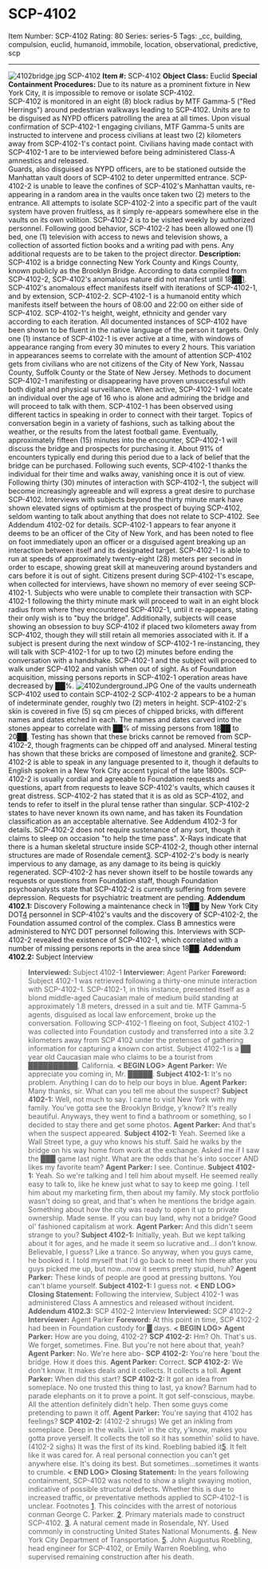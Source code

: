 # SCP-4102
Item Number: SCP-4102
Rating: 80
Series: series-5
Tags: _cc, building, compulsion, euclid, humanoid, immobile, location, observational, predictive, scp

---

![4102bridge.jpg](https://scp-wiki.wdfiles.com/local--files/scp-4102/4102bridge.jpg)
SCP-4102
**Item #:** SCP-4102
**Object Class:** Euclid
**Special Containment Procedures:** Due to its nature as a prominent fixture in New York City, it is impossible to remove or isolate SCP-4102.  
SCP-4102 is monitored in an eight (8) block radius by MTF Gamma-5 ("Red Herrings") around pedestrian walkways leading to SCP-4102. Units are to be disguised as NYPD officers patrolling the area at all times.
Upon visual confirmation of SCP-4102-1 engaging civilians, MTF Gamma-5 units are instructed to intervene and process civilians at least two (2) kilometers away from SCP-4102-1's contact point. Civilians having made contact with SCP-4102-1 are to be interviewed before being administered Class-A amnestics and released.  
Guards, also disguised as NYPD officers, are to be stationed outside the Manhattan vault doors of SCP-4102 to deter unpermitted entrance.
SCP-4102-2 is unable to leave the confines of SCP-4102's Manhattan vaults, re-appearing in a random area in the vaults once taken two (2) meters to the entrance. All attempts to isolate SCP-4102-2 into a specific part of the vault system have proven fruitless, as it simply re-appears somewhere else in the vaults on its own volition. SCP-4102-2 is to be visited weekly by authorized personnel. Following good behavior, SCP-4102-2 has been allowed one (1) bed, one (1) television with access to news and television shows, a collection of assorted fiction books and a writing pad with pens. Any additional requests are to be taken to the project director.
**Description:** SCP-4102 is a bridge connecting New York County and Kings County, known publicly as the Brooklyn Bridge. According to data compiled from SCP-4102-2, SCP-4102's anomalous nature did not manifest until 18██[1](javascript:;).
SCP-4102's anomalous effect manifests itself with iterations of SCP-4102-1, and by extension, SCP-4102-2.
SCP-4102-1 is a humanoid entity which manifests itself between the hours of 08:00 and 22:00 on either side of SCP-4102. SCP-4102-1's height, weight, ethnicity and gender vary according to each iteration. All documented instances of SCP-4102 have been shown to be fluent in the native language of the person it targets. Only one (1) instance of SCP-4102-1 is ever active at a time, with windows of appearance ranging from every 30 minutes to every 2 hours. This variation in appearances seems to correlate with the amount of attention SCP-4102 gets from civilians who are not citizens of the City of New York, Nassau County, Suffolk County or the State of New Jersey.
Methods to document SCP-4102-1 manifesting or disappearing have proven unsuccessful with both digital and physical surveillance.
When active, SCP-4102-1 will locate an individual over the age of 16 who is alone and admiring the bridge and will proceed to talk with them. SCP-4102-1 has been observed using different tactics in speaking in order to connect with their target. Topics of conversation begin in a variety of fashions, such as talking about the weather, or the results from the latest football game. Eventually, approximately fifteen (15) minutes into the encounter, SCP-4102-1 will discuss the bridge and prospects for purchasing it. About 91% of encounters typically end during this period due to a lack of belief that the bridge can be purchased. Following such events, SCP-4102-1 thanks the individual for their time and walks away, vanishing once it is out of view.
Following thirty (30) minutes of interaction with SCP-4102-1, the subject will become increasingly agreeable and will express a great desire to purchase SCP-4102. Interviews with subjects beyond the thirty minute mark have shown elevated signs of optimism at the prospect of buying SCP-4102, seldom wanting to talk about anything that does not relate to SCP-4102. See Addendum 4102-02 for details.
SCP-4102-1 appears to fear anyone it deems to be an officer of the City of New York, and has been noted to flee on foot immediately upon an officer or a disguised agent breaking up an interaction between itself and its designated target. SCP-4102-1 is able to run at speeds of approximately twenty-eight (28) meters per second in order to escape, showing great skill at maneuvering around bystanders and cars before it is out of sight. Citizens present during SCP-4102-1's escape, when collected for interviews, have shown no memory of ever seeing SCP-4102-1.
Subjects who were unable to complete their transaction with SCP-4102-1 following the thirty minute mark will proceed to wait in an eight block radius from where they encountered SCP-4102-1, until it re-appears, stating their only wish is to "buy the bridge". Additionally, subjects will cease showing an obsession to buy SCP-4102 if placed two kilometers away from SCP-4102, though they will still retain all memories associated with it. If a subject is present during the next window of SCP-4102-1 re-instancing, they will talk with SCP-4102-1 for up to two (2) minutes before ending the conversation with a handshake. SCP-4102-1 and the subject will proceed to walk under SCP-4102 and vanish when out of sight. As of Foundation acquisition, missing persons reports in SCP-4102-1 operation areas have decreased by ██%.
![4102underground.JPG](https://scp-wiki.wdfiles.com/local--files/scp-4102/4102underground.JPG)
One of the vaults underneath SCP-4102 used to contain SCP-4102-2
SCP-4102-2 appears to be a human of indeterminate gender, roughly two (2) meters in height. SCP-4102-2's skin is covered in five (5) sq cm pieces of chipped bricks, with different names and dates etched in each. The names and dates carved into the stones appear to correlate with ██% of missing persons from 18██ to 20██. Testing has shown that these bricks cannot be removed from SCP-4102-2, though fragments can be chipped off and analysed. Mineral testing has shown that these bricks are composed of limestone and granite[2](javascript:;).
SCP-4102-2 is able to speak in any language presented to it, though it defaults to English spoken in a New York City accent typical of the late 1800s. SCP-4102-2 is usually cordial and agreeable to Foundation requests and questions, apart from requests to leave SCP-4102's vaults, which causes it great distress. SCP-4102-2 has stated that it is as old as SCP-4102, and tends to refer to itself in the plural tense rather than singular. SCP-4102-2 states to have never known its own name, and has taken its Foundation classification as an acceptable alternative. See Addendum 4102-3 for details.
SCP-4102-2 does not require sustenance of any sort, though it claims to sleep on occasion "to help the time pass". X-Rays indicate that there is a human skeletal structure inside SCP-4102-2, though other internal structures are made of Rosendale cement[3](javascript:;). SCP-4102-2's body is nearly impervious to any damage, as any damage to its being is quickly regenerated.
SCP-4102-2 has never shown itself to be hostile towards any requests or questions from Foundation staff, though Foundation psychoanalysts state that SCP-4102-2 is currently suffering from severe depression. Requests for psychiatric treatment are pending.
**Addendum 4102.1:** Discovery
Following a maintenance check in 19██ by New York City DOT[4](javascript:;) personnel in SCP-4102's vaults and the discovery of SCP-4102-2, the Foundation assumed control of the complex. Class B amnestics were administered to NYC DOT personnel following this. Interviews with SCP-4102-2 revealed the existence of SCP-4102-1, which correlated with a number of missing persons reports in the area since 18██.
**Addendum 4102.2:** Subject Interview
> **Interviewed:** Subject 4102-1
> **Interviewer:** Agent Parker
> **Foreword:** Subject 4102-1 was retrieved following a thirty-one minute interaction with SCP-4102-1. SCP-4102-1, in this instance, presented itself as a blond middle-aged Caucasian male of medium build standing at approximately 1.8 meters, dressed in a suit and tie. MTF Gamma-5 agents, disguised as local law enforcement, broke up the conversation. Following SCP-4102-1 fleeing on foot, Subject 4102-1 was collected into Foundation custody and transferred into a site 3.2 kilometers away from SCP 4102 under the pretenses of gathering information for capturing a known con artist.
> Subject 4102-1 is a ██ year old Caucasian male who claims to be a tourist from ██████████, California.
> **< BEGIN LOG>**
> **Agent Parker:** We appreciate you coming in, Mr. █████.
> **Subject 4102-1:** It's no problem. Anything I can do to help our boys in blue.
> **Agent Parker:** Many thanks, sir. What can you tell me about the suspect?
> **Subject 4102-1:** Well, not much to say. I came to visit New York with my family. You've gotta see the Brooklyn Bridge, y'know? It's really beautiful. Anyways, they went to find a bathroom or something, so I decided to stay there and get some photos.
> **Agent Parker:** And that's when the suspect appeared.
> **Subject 4102-1:** Yeah. Seemed like a Wall Street type, a guy who knows his stuff. Said he walks by the bridge on his way home from work at the exchange. Asked me if I saw the ███ game last night. What are the odds that he's into soccer AND likes my favorite team?
> **Agent Parker:** I see. Continue.
> **Subject 4102-1:** Yeah. So we're talking and I tell him about myself. He seemed really easy to talk to, like he knew just what to say to keep me going. I tell him about my marketing firm, then about my family. My stock portfolio wasn't doing so great, and that's when he mentions the bridge again. Something about how the city was ready to open it up to private ownership. Made sense. If you can buy land, why not a bridge? Good ol' fashioned capitalism at work.
> **Agent Parker:** And this didn't seem strange to you?
> **Subject 4102-1:** Initially, yeah. But we kept talking about it for ages, and he made it seem so lucrative and…I don't know. Believable, I guess? Like a trance. So anyway, when you guys came, he booked it. I told myself that I'd go back to meet him there after you guys picked me up, but now…now it seems pretty stupid, huh?
> **Agent Parker:** These kinds of people are good at pressing buttons. You can't blame yourself.
> **Subject 4102-1:** I guess not.
> **< END LOG>**
> **Closing Statement:** Following the interview, Subject 4102-1 was administered Class A amnestics and released without incident.
**Addendum 4102.3:** SCP 4102-2 Interview
> **Interviewed:** SCP 4102-2
> **Interviewer:** Agent Parker
> **Foreword:** At this point in time, SCP 4102-2 had been in Foundation custody for █ days.
> **< BEGIN LOG>**
> **Agent Parker:** How are you doing, 4102-2?
> **SCP 4102-2:** Hm? Oh. That's us. We forget, sometimes. Fine. But you're not here about that, yeah?
> **Agent Parker:** No. We're here abo-
> **SCP 4102-2:** You're here 'bout the bridge. How it does this.
> **Agent Parker:** Correct.
> **SCP 4102-2:** We don't know. It makes deals and it collects. It collects a toll.
> **Agent Parker:** When did this start?
> **SCP 4102-2:** It got an idea from someplace. No one trusted this thing to last, ya know? Barnum had to parade elephants on it to prove a point. It got self-conscious, maybe. All the attention definitely didn't help. Then some guys come pretending to pawn it off.
> **Agent Parker:** You're saying that 4102 has feelings?
> **SCP 4102-2:** (4102-2 shrugs) We get an inkling from someplace. Deep in the walls. Livin' in the city, y'know, makes you gotta prove yerself. It collects the toll so it has somethin' solid to have. (4102-2 sighs) It was the first of its kind. Roebling babied it[5](javascript:;). It felt like it was cared for. A real personal connection you can't get anywhere else. It's doing its best. But sometimes…sometimes it wants to crumble.
> **< END LOG>**
> **Closing Statement:** In the years following containment, SCP-4102 was noted to show a slight swaying motion, indicative of possible structural defects. Whether this is due to increased traffic, or preventative methods applied to SCP-4102-1 is unclear.
Footnotes
[1](javascript:;). This coincides with the arrest of notorious conman George C. Parker.
[2](javascript:;). Primary materials made to construct SCP-4102.
[3](javascript:;). A natural cement made in Rosendale, NY. Used commonly in constructing United States National Monuments.
[4](javascript:;). New York City Department of Transportation.
[5](javascript:;). John Augustus Roebling, head engineer for SCP-4102, or Emily Warren Roebling, who supervised remaining construction after his death.